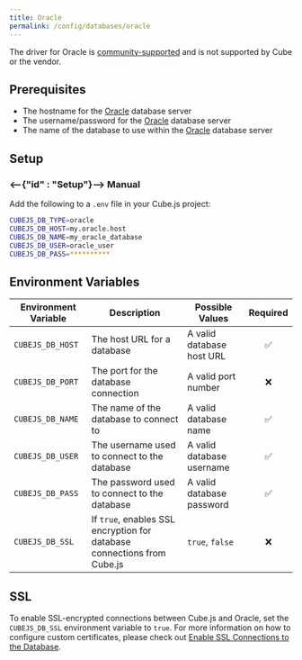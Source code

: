 ```yaml
---
title: Oracle
permalink: /config/databases/oracle
---
```


<WarningBox>
  The driver for Oracle is <a href="../databases#driver-support">community-supported</a> and is not supported by Cube or the vendor. 
</WarningBox>

## Prerequisites

- The hostname for the [Oracle][oracle] database server
- The username/password for the [Oracle][oracle] database server
- The name of the database to use within the [Oracle][oracle] database server

## Setup

### <--{"id" : "Setup"}--> Manual

Add the following to a `.env` file in your Cube.js project:

```bash
CUBEJS_DB_TYPE=oracle
CUBEJS_DB_HOST=my.oracle.host
CUBEJS_DB_NAME=my_oracle_database
CUBEJS_DB_USER=oracle_user
CUBEJS_DB_PASS=**********
```

## Environment Variables

| Environment Variable | Description                                                             | Possible Values           | Required |
| -------------------- | ----------------------------------------------------------------------- | ------------------------- | :------: |
| `CUBEJS_DB_HOST`     | The host URL for a database                                             | A valid database host URL |    ✅    |
| `CUBEJS_DB_PORT`     | The port for the database connection                                    | A valid port number       |    ❌    |
| `CUBEJS_DB_NAME`     | The name of the database to connect to                                  | A valid database name     |    ✅    |
| `CUBEJS_DB_USER`     | The username used to connect to the database                            | A valid database username |    ✅    |
| `CUBEJS_DB_PASS`     | The password used to connect to the database                            | A valid database password |    ✅    |
| `CUBEJS_DB_SSL`      | If `true`, enables SSL encryption for database connections from Cube.js | `true`, `false`           |    ❌    |

## SSL

To enable SSL-encrypted connections between Cube.js and Oracle, set the
`CUBEJS_DB_SSL` environment variable to `true`. For more information on how to
configure custom certificates, please check out [Enable SSL Connections to the
Database][ref-recipe-enable-ssl].

[oracle]: https://www.oracle.com/uk/index.html
[ref-recipe-enable-ssl]: /recipes/enable-ssl-connections-to-database

